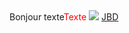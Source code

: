 <HTML>
<HEAD>
</HEAD>
<BODY> 
Bonjour
texte<FONT color="red">Texte</FONT>
<IMG SRC="image1.jpg">
<A href="https://lyc-dumas-ales.ac-montpellier.fr">JBD</A>
</BODY>
</HTML>
